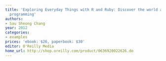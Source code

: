 ```yaml
---
title: 'Exploring Everyday Things with R and Ruby: Discover the world around you through
  programming'
authors:
- Sau Sheong Chang
year: 2012
categories:
- examples
prices: 'ebook: $26, paperbook: $30'
editor: O'Reilly Media
home_url: http://shop.oreilly.com/product/0636920022626.do
---
```

